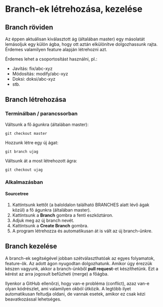 # Branch-ek létrehozása, kezelése

## Branch röviden

Az éppen aktuálisan kiválasztott ág (általában master) egy másolatát lemásoljuk egy külön ágba, hogy ott aztán elkülönítve dolgozhassunk rajta. Érdemes valamilyen feature alapján létrehozni azt.

Érdemes lehet a csoportosítást használni, pl.:
- Javítás: fix/abc-xyz
- Módosítás: modify/abc-xyz
- Doksi: doksi/abc-xyz
- stb.

## Branch létrehozása

### Terminálban / parancssorban

Váltsunk a fő águnkra (általában master):
```
git checkout master
```

Hozzunk létre egy új ágat:
```
git branch ujag
```

Váltsunk át a most létrehozott ágra:
```
git checkout ujag
```

### Alkalmazásban

#### Sourcetree

1. Kattintsunk kettőt (a baloldalon található BRANCHES alatt lévő ágak közül) a fő águnkra (általában master).
2. Kattintsunk a **Branch** gombra a fenti eszköztáron.
3. Adjuk meg az új branch nevét.
4. Kattintsunk a **Create Branch** gombra.
5. A program létrehozza és automatikusan át is vált az új branch-ünkre.

## Branch kezelése

A branch-ek segítségével jobban szétválaszthatóak az egyes folyamatok, feature-ök. Az adott ágon nyugodtan dolgozhatunk. Amikor úgy érezzük készen vagyunk, akkor a branch-ünkből **pull request**-et készíthetünk. Ezt a kérést az arra jogosult befűzheti (merge) a főágba.

Ilyenkor a GitHub ellenőrzi, hogy van-e probléma (conflict), azaz van-e olyan kódrészlet, ami valamilyen okból ütközik. A legtöbb ilyet automatikusan feltudja oldani, de vannak esetek, amikor ez csak kézi beavatkozással lehetséges.
